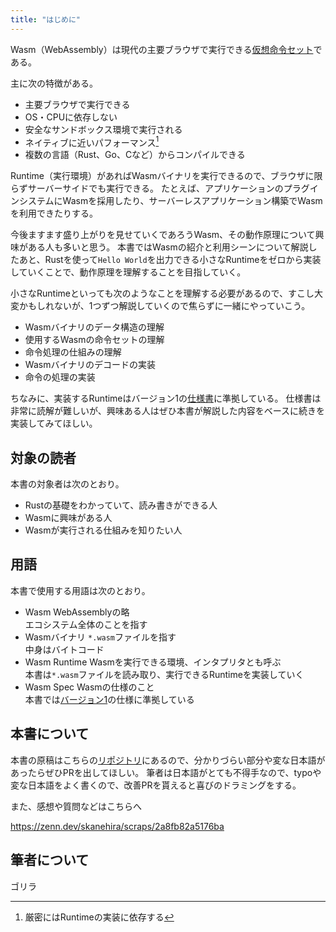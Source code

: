 ```yaml
---
title: "はじめに"
---
```


Wasm（WebAssembly）は現代の主要ブラウザで実行できる[仮想命令セット](https://ja.wikipedia.org/wiki/%E5%91%BD%E4%BB%A4%E3%82%BB%E3%83%83%E3%83%88)である。

主に次の特徴がある。

- 主要ブラウザで実行できる
- OS・CPUに依存しない
- 安全なサンドボックス環境で実行される
- ネイティブに近いパフォーマンス[^1]
- 複数の言語（Rust、Go、Cなど）からコンパイルできる

Runtime（実行環境）があればWasmバイナリを実行できるので、ブラウザに限らずサーバーサイドでも実行できる。
たとえば、アプリケーションのプラグインシステムにWasmを採用したり、サーバーレスアプリケーション構築でWasmを利用できたりする。

今後ますます盛り上がりを見せていくであろうWasm、その動作原理について興味がある人も多いと思う。
本書ではWasmの紹介と利用シーンについて解説したあと、Rustを使って`Hello World`を出力できる小さなRuntimeをゼロから実装していくことで、動作原理を理解することを目指していく。

小さなRuntimeといっても次のようなことを理解する必要があるので、すこし大変かもしれないが、1つずつ解説していくので焦らずに一緒にやっていこう。

- Wasmバイナリのデータ構造の理解
- 使用するWasmの命令セットの理解
- 命令処理の仕組みの理解
- Wasmバイナリのデコードの実装
- 命令の処理の実装

ちなみに、実装するRuntimeはバージョン1の[仕様書](https://www.w3.org/TR/wasm-core-1/)に準拠している。
仕様書は非常に読解が難しいが、興味ある人はぜひ本書が解説した内容をベースに続きを実装してみてほしい。

## 対象の読者

本書の対象者は次のとおり。

- Rustの基礎をわかっていて、読み書きができる人
- Wasmに興味がある人
- Wasmが実行される仕組みを知りたい人

## 用語

本書で使用する用語は次のとおり。

- Wasm
  WebAssemblyの略  
  エコシステム全体のことを指す
- Wasmバイナリ
  `*.wasm`ファイルを指す  
  中身はバイトコード
- Wasm Runtime
  Wasmを実行できる環境、インタプリタとも呼ぶ  
  本書は`*.wasm`ファイルを読み取り、実行できるRuntimeを実装していく
- Wasm Spec
  Wasmの仕様のこと  
  本書では[バージョン1](https://www.w3.org/TR/wasm-core-1/)の仕様に準拠している

[^1]: 厳密にはRuntimeの実装に依存する

## 本書について
本書の原稿はこちらの[リポジトリ](https://github.com/skanehira/zenn-books)にあるので、分かりづらい部分や変な日本語があったらぜひPRを出してほしい。
筆者は日本語がとても不得手なので、typoや変な日本語をよく書くので、改善PRを貰えると喜びのドラミングをする。

また、感想や質問などはこちらへ

https://zenn.dev/skanehira/scraps/2a8fb82a5176ba

## 筆者について
ゴリラ
